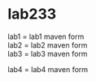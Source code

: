 # lab233
lab1 = lab1 maven form
<br>
lab2 = lab2 maven form
<br>
lab3 = lab3 maven form
<br>

lab4 = lab4 maven form
